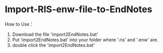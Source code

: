 # Import-RIS-enw-file-to-EndNotes

How to Use：
1. Download the file 'import2EndNotes.bat'
2. Put 'import2EndNotes.bat' into your folder where '.ris' and '.enw' are.
3. double click the 'import2EndNotes.bat'
